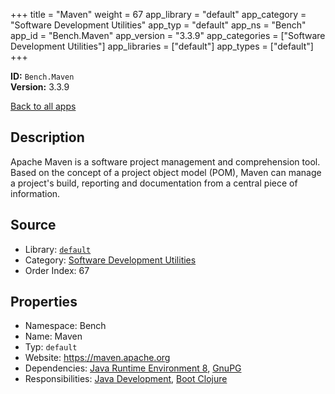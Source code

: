 ﻿+++
title = "Maven"
weight = 67
app_library = "default"
app_category = "Software Development Utilities"
app_typ = "default"
app_ns = "Bench"
app_id = "Bench.Maven"
app_version = "3.3.9"
app_categories = ["Software Development Utilities"]
app_libraries = ["default"]
app_types = ["default"]
+++

**ID:** `Bench.Maven`  
**Version:** 3.3.9  
<!--more-->

[Back to all apps](/apps/)

## Description
Apache Maven is a software project management and comprehension tool.
Based on the concept of a project object model (POM), Maven can manage a project's build,
reporting and documentation from a central piece of information.

## Source

* Library: [`default`](/app_libraries/default)
* Category: [Software Development Utilities](/app_categories/software-development-utilities)
* Order Index: 67

## Properties

* Namespace: Bench
* Name: Maven
* Typ: `default`
* Website: <https://maven.apache.org>
* Dependencies: [Java Runtime Environment 8](/apps/Bench.JRE8), [GnuPG](/apps/Bench.GnuPG)
* Responsibilities: [Java Development](/apps/Bench.Group.JavaDevelopment), [Boot Clojure](/apps/Bench.BootClj)


